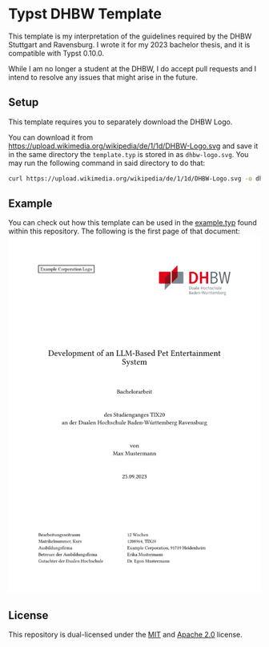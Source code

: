 # Typst DHBW Template
This template is my interpretation of the guidelines required by the DHBW Stuttgart and Ravensburg.
I wrote it for my 2023 bachelor thesis, and it is compatible with Typst 0.10.0.

While I am no longer a student at the DHBW, I do accept pull requests and I intend to resolve any issues that might arise in the future.

## Setup
This template requires you to separately download the DHBW Logo.

You can download it from <https://upload.wikimedia.org/wikipedia/de/1/1d/DHBW-Logo.svg> and save it in the same directory the `template.typ` is stored in as `dhbw-logo.svg`.
You may run the following command in said directory to do that:
```sh
curl https://upload.wikimedia.org/wikipedia/de/1/1d/DHBW-Logo.svg -o dhbw-logo.svg
```

## Example
You can check out how this template can be used in the [example.typ](./example.typ) found within this repository.
The following is the first page of that document:
![first page of a rendered sample document](./example.png)

## License
This repository is dual-licensed under the [MIT](https://choosealicense.com/licenses/mit/) and [Apache 2.0](https://choosealicense.com/licenses/apache-2.0/) license.
